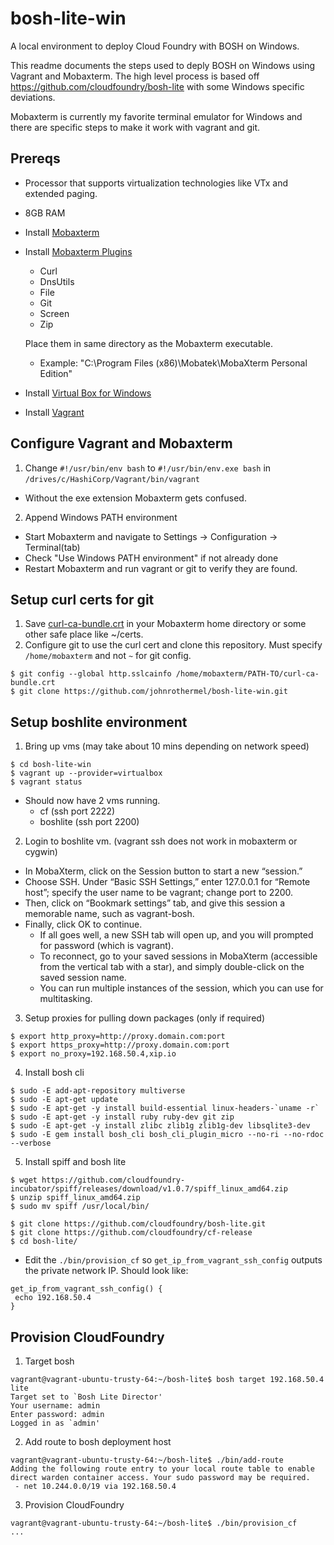 # bosh-lite-win

A local environment to deploy Cloud Foundry with BOSH on Windows.

This readme documents the steps used to deply BOSH on Windows using Vagrant and Mobaxterm. The high level process is based off https://github.com/cloudfoundry/bosh-lite with some Windows specific deviations.

Mobaxterm is currently my favorite terminal emulator for Windows and there are specific steps to make it work with vagrant and git.

## Prereqs
* Processor that supports virtualization technologies like VTx and extended paging.
* 8GB RAM 
* Install [Mobaxterm](http://mobaxterm.mobatek.net/download-home-edition.html)
* Install [Mobaxterm Plugins](http://mobaxterm.mobatek.net/plugins.html)
  * Curl
  * DnsUtils
  * File
  * Git
  * Screen
  * Zip

  Place them in same directory as the Mobaxterm executable. 
   - Example: "C:\Program Files (x86)\Mobatek\MobaXterm Personal Edition"

* Install [Virtual Box for Windows](https://www.virtualbox.org/wiki/Downloads)
* Install [Vagrant](https://www.vagrantup.com/downloads.html)

## Configure Vagrant and Mobaxterm
1. Change ```#!/usr/bin/env bash``` to ```#!/usr/bin/env.exe bash``` in ```/drives/c/HashiCorp/Vagrant/bin/vagrant```
  * Without the exe extension Mobaxterm gets confused.

2. Append Windows PATH environment
  * Start Mobaxterm and navigate to Settings -> Configuration -> Terminal(tab)
  * Check "Use Windows PATH environment" if not already done
  * Restart Mobaxterm and run vagrant or git to verify they are found.

## Setup curl certs for git
1. Save [curl-ca-bundle.crt](https://github.com/johnrothermel/bosh-lite-win/blob/master/curl-ca-bundle.crt) in your Mobaxterm home directory or some other safe place like ~/certs.
2. Configure git to use the curl cert and clone this repository. Must specify ```/home/mobaxterm``` and not ```~``` for git config.
  
  ```
  $ git config --global http.sslcainfo /home/mobaxterm/PATH-TO/curl-ca-bundle.crt
  $ git clone https://github.com/johnrothermel/bosh-lite-win.git
  ```

## Setup boshlite environment
1. Bring up vms (may take about 10 mins depending on network speed)
  ```
  $ cd bosh-lite-win
  $ vagrant up --provider=virtualbox
  $ vagrant status
  ```

  * Should now have 2 vms running.
    * cf (ssh port 2222)
    * boshlite (ssh port 2200)
    
2. Login to boshlite vm. (vagrant ssh does not work in mobaxterm or cygwin)
  * In MobaXterm, click on the Session button to start a new “session.” 
  * Choose SSH. Under “Basic SSH Settings,” enter 127.0.0.1 for “Remote host”; specify the user name to be vagrant; change port to 2200. 
  * Then, click on “Bookmark settings” tab, and give this session a memorable name, such as vagrant-bosh. 
  * Finally, click OK to continue. 
    * If all goes well, a new SSH tab will open up, and you will prompted for password (which is vagrant).
    * To reconnect, go to your saved sessions in MobaXterm (accessible from the vertical tab with a star), and simply double-click on the saved session name.
    * You can run multiple instances of the session, which you can use for multitasking.

3. Setup proxies for pulling down packages (only if required)
 ```
 $ export http_proxy=http://proxy.domain.com:port
 $ export https_proxy=http://proxy.domain.com:port
 $ export no_proxy=192.168.50.4,xip.io
 ```
 
4. Install bosh cli
 ```
 $ sudo -E add-apt-repository multiverse
 $ sudo -E apt-get update
 $ sudo -E apt-get -y install build-essential linux-headers-`uname -r`
 $ sudo -E apt-get -y install ruby ruby-dev git zip
 $ sudo -E apt-get -y install zlibc zlib1g zlib1g-dev libsqlite3-dev 
 $ sudo -E gem install bosh_cli bosh_cli_plugin_micro --no-ri --no-rdoc --verbose
 ```
 
5. Install spiff and bosh lite
 ```
 $ wget https://github.com/cloudfoundry-incubator/spiff/releases/download/v1.0.7/spiff_linux_amd64.zip
 $ unzip spiff_linux_amd64.zip
 $ sudo mv spiff /usr/local/bin/
 
 $ git clone https://github.com/cloudfoundry/bosh-lite.git
 $ git clone https://github.com/cloudfoundry/cf-release
 $ cd bosh-lite/
 ```
 
  * Edit the ```./bin/provision_cf``` so ```get_ip_from_vagrant_ssh_config``` outputs the private network IP. Should look like:
  ```
  get_ip_from_vagrant_ssh_config() {
   echo 192.168.50.4
 }
 ```
 
## Provision CloudFoundry
1. Target bosh
 ```
 vagrant@vagrant-ubuntu-trusty-64:~/bosh-lite$ bosh target 192.168.50.4 lite
 Target set to `Bosh Lite Director'
 Your username: admin
 Enter password: admin
 Logged in as `admin'
 ```
 
2. Add route to bosh deployment host
 ```
 vagrant@vagrant-ubuntu-trusty-64:~/bosh-lite$ ./bin/add-route
 Adding the following route entry to your local route table to enable direct warden container access. Your sudo password may be required.
  - net 10.244.0.0/19 via 192.168.50.4
  ```
  
3. Provision CloudFoundry
 ```
 vagrant@vagrant-ubuntu-trusty-64:~/bosh-lite$ ./bin/provision_cf
 ...

 ```

  
